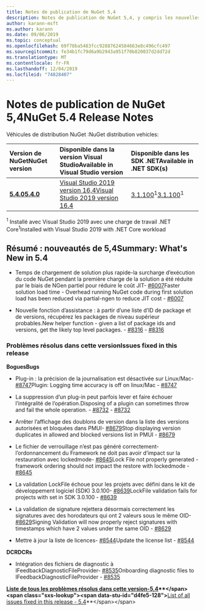 ```yaml
---
title: Notes de publication de NuGet 5,4
description: Notes de publication de NuGet 5,4, y compris les nouvelles fonctionnalités, les correctifs de bogues et DCR.
author: karann-msft
ms.author: karann
ms.date: 09/06/2019
ms.topic: conceptual
ms.openlocfilehash: 69f78ba5483fcc92887624584663e8c496cfc497
ms.sourcegitcommit: fe34b1fc79d6a9b2943a951f70b820037d2dd72d
ms.translationtype: MT
ms.contentlocale: fr-FR
ms.lasthandoff: 12/04/2019
ms.locfileid: "74828407"
---
```

# <a name="nuget-54-release-notes"></a><span data-ttu-id="d4fe5-103">Notes de publication de NuGet 5,4</span><span class="sxs-lookup"><span data-stu-id="d4fe5-103">NuGet 5.4 Release Notes</span></span>

<span data-ttu-id="d4fe5-104">Véhicules de distribution NuGet :</span><span class="sxs-lookup"><span data-stu-id="d4fe5-104">NuGet distribution vehicles:</span></span>

| <span data-ttu-id="d4fe5-105">Version de NuGet</span><span class="sxs-lookup"><span data-stu-id="d4fe5-105">NuGet version</span></span> | <span data-ttu-id="d4fe5-106">Disponible dans la version Visual Studio</span><span class="sxs-lookup"><span data-stu-id="d4fe5-106">Available in Visual Studio version</span></span>| <span data-ttu-id="d4fe5-107">Disponible dans les SDK .NET</span><span class="sxs-lookup"><span data-stu-id="d4fe5-107">Available in .NET SDK(s)</span></span>|
|:---|:---|:---|
| [<span data-ttu-id="d4fe5-108">**5.4.0**</span><span class="sxs-lookup"><span data-stu-id="d4fe5-108">**5.4.0**</span></span>](https://nuget.org/downloads) | [<span data-ttu-id="d4fe5-109">Visual Studio 2019 version 16,4</span><span class="sxs-lookup"><span data-stu-id="d4fe5-109">Visual Studio 2019 version 16.4</span></span>](https://visualstudio.microsoft.com/downloads/) | <span data-ttu-id="d4fe5-110">[3.1.100](https://dotnet.microsoft.com/download/dotnet-core/3.1)<sup>1</sup></span><span class="sxs-lookup"><span data-stu-id="d4fe5-110">[3.1.100](https://dotnet.microsoft.com/download/dotnet-core/3.1)<sup>1</sup></span></span> |

<span data-ttu-id="d4fe5-111"><sup>1</sup> Installé avec Visual Studio 2019 avec une charge de travail .NET Core</span><span class="sxs-lookup"><span data-stu-id="d4fe5-111"><sup>1</sup>Installed with Visual Studio 2019 with .NET Core workload</span></span>

## <a name="summary-whats-new-in-54"></a><span data-ttu-id="d4fe5-112">Résumé : nouveautés de 5,4</span><span class="sxs-lookup"><span data-stu-id="d4fe5-112">Summary: What's New in 5.4</span></span>

* <span data-ttu-id="d4fe5-113">Temps de chargement de solution plus rapide-la surcharge d’exécution du code NuGet pendant la première charge de la solution a été réduite par le biais de NGen partiel pour réduire le coût JIT- [#6007](https://github.com/NuGet/Home/issues/6007)</span><span class="sxs-lookup"><span data-stu-id="d4fe5-113">Faster solution load time - Overhead running NuGet code during first solution load has been reduced via partial-ngen to reduce JIT cost - [#6007](https://github.com/NuGet/Home/issues/6007)</span></span>

* <span data-ttu-id="d4fe5-114">Nouvelle fonction d’assistance : à partir d’une liste d’ID de package et de versions, récupérez les packages de niveau supérieur probables.</span><span class="sxs-lookup"><span data-stu-id="d4fe5-114">New helper function - given a list of package ids and versions, get the likely top level packages.</span></span><span data-ttu-id="d4fe5-115"> - [#8316](https://github.com/NuGet/Home/issues/8316)</span><span class="sxs-lookup"><span data-stu-id="d4fe5-115"> - [#8316](https://github.com/NuGet/Home/issues/8316)</span></span>

### <a name="issues-fixed-in-this-release"></a><span data-ttu-id="d4fe5-116">Problèmes résolus dans cette version</span><span class="sxs-lookup"><span data-stu-id="d4fe5-116">Issues fixed in this release</span></span>

<span data-ttu-id="d4fe5-117">**Bogues**</span><span class="sxs-lookup"><span data-stu-id="d4fe5-117">**Bugs**</span></span>

* <span data-ttu-id="d4fe5-118">Plug-in : la précision de la journalisation est désactivée sur Linux/Mac- [#8747](https://github.com/NuGet/Home/issues/8747)</span><span class="sxs-lookup"><span data-stu-id="d4fe5-118">Plugin: Logging time accuracy is off on linux/Mac - [#8747](https://github.com/NuGet/Home/issues/8747)</span></span>

* <span data-ttu-id="d4fe5-119">La suppression d’un plug-in peut parfois lever et faire échouer l’intégralité de l’opération.</span><span class="sxs-lookup"><span data-stu-id="d4fe5-119">Disposing of a plugin can sometimes throw and fail the whole operation.</span></span><span data-ttu-id="d4fe5-120"> - [#8732](https://github.com/NuGet/Home/issues/8732)</span><span class="sxs-lookup"><span data-stu-id="d4fe5-120"> - [#8732](https://github.com/NuGet/Home/issues/8732)</span></span>

* <span data-ttu-id="d4fe5-121">Arrêter l’affichage des doublons de version dans la liste des versions autorisées et bloquées dans PMUI- [#8679](https://github.com/NuGet/Home/issues/8679)</span><span class="sxs-lookup"><span data-stu-id="d4fe5-121">Stop displaying version duplicates in allowed and blocked versions list in PMUI - [#8679](https://github.com/NuGet/Home/issues/8679)</span></span>

* <span data-ttu-id="d4fe5-122">Le fichier de verrouillage n’est pas généré correctement-l’ordonnancement du Framework ne doit pas avoir d’impact sur la restauration avec lockedmode- [#8645](https://github.com/NuGet/Home/issues/8645)</span><span class="sxs-lookup"><span data-stu-id="d4fe5-122">Lock File not properly generated - framework ordering should not impact the restore with lockedmode - [#8645](https://github.com/NuGet/Home/issues/8645)</span></span>

* <span data-ttu-id="d4fe5-123">La validation LockFile échoue pour les projets avec <RuntimeIdentifiers> défini dans le kit de développement logiciel (SDK) 3.0.100- [#8639](https://github.com/NuGet/Home/issues/8639)</span><span class="sxs-lookup"><span data-stu-id="d4fe5-123">LockFile validation fails for projects with <RuntimeIdentifiers> set in SDK 3.0.100 - [#8639](https://github.com/NuGet/Home/issues/8639)</span></span>

* <span data-ttu-id="d4fe5-124">La validation de signature rejettera désormais correctement les signatures avec des horodateurs qui ont 2 valeurs sous le même OID- [#8629](https://github.com/NuGet/Home/issues/8629)</span><span class="sxs-lookup"><span data-stu-id="d4fe5-124">Signing Validation will now properly reject signatures with timestamps which have 2 values under the same OID - [#8629](https://github.com/NuGet/Home/issues/8629)</span></span>

* <span data-ttu-id="d4fe5-125">Mettre à jour la liste de licences- [#8544](https://github.com/NuGet/Home/issues/8544)</span><span class="sxs-lookup"><span data-stu-id="d4fe5-125">Update the license list - [#8544](https://github.com/NuGet/Home/issues/8544)</span></span>

<span data-ttu-id="d4fe5-126">**DCR**</span><span class="sxs-lookup"><span data-stu-id="d4fe5-126">**DCRs**</span></span>

* <span data-ttu-id="d4fe5-127">Intégration des fichiers de diagnostic à IFeedbackDiagnosticFileProvider- [#8535](https://github.com/NuGet/Home/issues/8535)</span><span class="sxs-lookup"><span data-stu-id="d4fe5-127">Onboarding diagnostic files to IFeedbackDiagnosticFileProvider - [#8535](https://github.com/NuGet/Home/issues/8535)</span></span>

<span data-ttu-id="d4fe5-128">**[Liste de tous les problèmes résolus dans cette version-5,4](https://github.com/nuget/home/issues?q=is%3Aissue+is%3Aclosed+milestone%3A%225.4")**</span><span class="sxs-lookup"><span data-stu-id="d4fe5-128">**[List of all issues fixed in this release - 5.4](https://github.com/nuget/home/issues?q=is%3Aissue+is%3Aclosed+milestone%3A%225.4")**</span></span>
